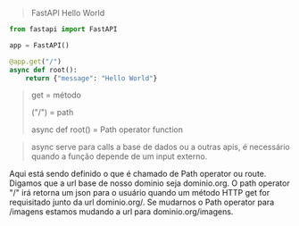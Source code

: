 
> FastAPI Hello World
~~~python
from fastapi import FastAPI

app = FastAPI()

@app.get("/")
async def root():
    return {"message": "Hello World"}
~~~

> get = método
>
> ("/") = path
>
> async def root() = Path operator function

> async serve para calls a base de dados ou a outras apis,
> é necessário quando a função depende de um input externo.


Aqui está sendo definido o que é chamado de Path operator
ou route. Digamos que a url base de nosso dominio seja dominio.org. O path operator "/" irá retorna um json
para o usuário quando um método HTTP get for requisitado junto da url dominio.org/. Se mudarnos o Path operator para
/imagens estamos mudando a url para dominio.org/imagens.

